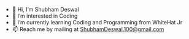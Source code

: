 - 👋 Hi, I’m Shubham Deswal
- 👀 I’m interested in Coding
- 🌱 I’m currently learning Coding and Programming from WhiteHat Jr
- 📫 Reach me by mailing at ShubhamDeswal.100@gmail.com

<!---
Shubham814/Shubham814 is a ✨ special ✨ repository because its `README.md` (this file) appears on your GitHub profile.
You can click the Preview link to take a look at your changes.
--->
